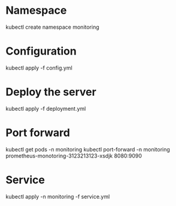 # Namespace

kubectl create namespace monitoring

# Configuration

kubectl apply -f config.yml

# Deploy the server

kubectl apply -f deployment.yml

# Port forward
kubectl get pods -n monitoring
kubectl port-forward -n monitoring prometheus-monotoring-3123213123-xsdjk 8080:9090

# Service
kubectl apply -n monitoring -f service.yml